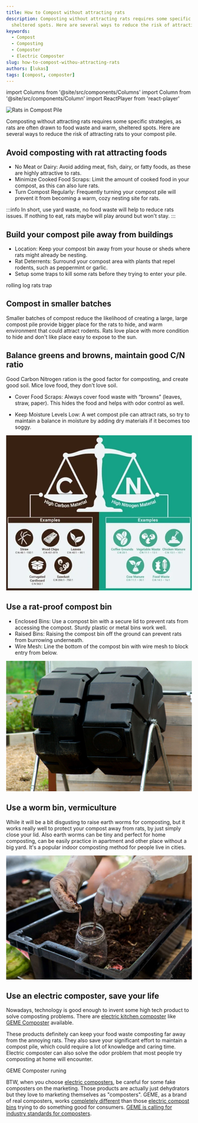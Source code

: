 ```yaml
---
title: How to Compost without attracting rats
description: Composting without attracting rats requires some specific strategies, as rats are often drawn to food waste and warm, 
  sheltered spots. Here are several ways to reduce the risk of attracting rats to your compost pile.
keywords:
  - Compost
  - Composting
  - Composter
  - Electric Composter
slug: how-to-compost-withou-attracting-rats
authors: [lukas]
tags: [compost, composter]
---
```

import Columns from '@site/src/components/Columns'
import Column from '@site/src/components/Column'
import ReactPlayer from 'react-player'

![Rats in Compost Pile](img/img.png)

Composting without attracting rats requires some specific strategies, as rats are often drawn to food waste and warm, 
sheltered spots. Here are several ways to reduce the risk of attracting rats to your compost pile.

## Avoid composting with rat attracting foods

- No Meat or Dairy: Avoid adding meat, fish, dairy, or fatty foods, as these are highly attractive to rats.
- Minimize Cooked Food Scraps: Limit the amount of cooked food in your compost, as this can also lure rats.
- Turn Compost Regularly: Frequently turning your compost pile will prevent it from becoming a warm, cozy nesting site for rats.

:::info
In short, use yard waste, no food waste will help to reduce rats issues. If nothing to eat, rats maybe will play around 
but won't stay. 
:::

## Build your compost pile away from buildings
- Location: Keep your compost bin away from your house or sheds where rats might already be nesting.
- Rat Deterrents: Surround your compost area with plants that repel rodents, such as peppermint or garlic.
- Setup some traps to kill some rats before they trying to enter your pile.

<div className="video__wrapper">
    <ReactPlayer 
        className="video__player" 
        controls height="100%" 
        url="https://youtu.be/5Qk8W5uf-Dw" width="100%" 
    />
    <p>rolling log rats trap</p>
</div>

## Compost in smaller batches

Smaller batches of compost reduce the likelihood of creating a large, large compost pile provide bigger place for the rats
to hide, and warm environment that could attract rodents. 
Rats love place with more condition to hide and don't like place easy to expose to the sun.

## Balance greens and browns, maintain good C/N ratio 

Good Carbon Nitrogen ration is the good factor for composting, and create good soil. 
Mice love food, they don't love soil.

- Cover Food Scraps: Always cover food waste with “browns” (leaves, straw, paper). 
This hides the food and helps with odor control as well.

- Keep Moisture Levels Low: A wet compost pile can attract rats, so try to maintain a balance in moisture by adding dry 
materials if it becomes too soggy.

![How to compost without rats](img/img_1.png)


## Use a rat-proof compost bin

- Enclosed Bins: Use a compost bin with a secure lid to prevent rats from accessing the compost. Sturdy plastic or metal bins work well.
- Raised Bins: Raising the compost bin off the ground can prevent rats from burrowing underneath.
- Wire Mesh: Line the bottom of the compost bin with wire mesh to block entry from below.

![closed compost bin rat-proof](img/img_3.png)

## Use a worm bin, vermiculture 

While it will be a bit disgusting to raise earth worms for composting, but it works really well to protect your compost 
away from rats, by just simply close your lid. Also earth worms can be tiny and perfect for home composting, can be easily
practice in apartment and other place without a big yard. It's a popular indoor composting method for people live in cities.

![closed compost bin rat-proof](img/img_2.png)

## Use an electric composter, save your life

Nowadays, technology is good enough to invent some high tech product to solve composting problems. 
There are [electric kitchen composter](https://www.geme.bio//product/geme) like [GEME Composter](/blog/geme-2023-summary-and-early-meet-geme-ii) available.

These products definitely can keep your food waste composting far away from the annoying rats.
They also save your significant effort to maintain a compost pile, which could require a lot of knowledge and caring time.
Electric composter can also solve the odor problem that most people try composting at home will encounter. 


<div className="video__wrapper">
    <ReactPlayer 
        className="video__player" 
        controls height="100%" 
        url="https://youtu.be/CVoDNDONFAk?t=996" width="100%" 
    />
    <p>GEME Composter runing</p>
</div>


BTW, when you choose [electric composters](https://www.geme.bio/industrial-equipments), be careful for some fake composters on the marketing.
Those products are actually just dehydrators but they love to marketing themselves as "composters".
GEME, as a brand of real composters, works [completely different](/blog/what-is-the-difference-between-geme-composter-and-other-electric-kitchen-composters) 
than those [electric compost bins](/blog/how-does-a-real-electric-composter-work) trying to do something good for consumers. 
[GEME is calling for industry standards for composters](/blog/geme-is-calling-for-industry-standards-for-composters). 
